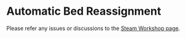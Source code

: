 # Automatic Bed Reassignment

Please refer any issues or discussions to the [Steam Workshop page](https://steamcommunity.com/sharedfiles/filedetails/?id=2404555784).
